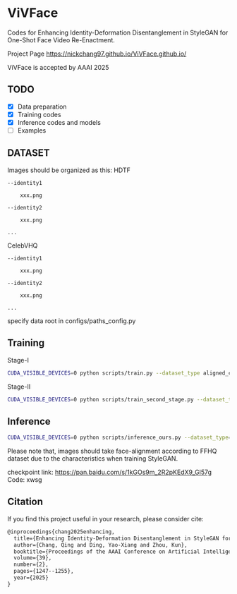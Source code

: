 # ViVFace
Codes for Enhancing Identity-Deformation Disentanglement in StyleGAN for One-Shot Face Video Re-Enactment. 

Project Page https://nickchang97.github.io/ViVFace.github.io/

ViVFace is accepted by AAAI 2025


## TODO
- [x] Data preparation
- [x] Training codes
- [x] Inference codes and models
- [ ] Examples

## DATASET

Images should be organized as this:
HDTF

	--identity1
 
		xxx.png
  
	--identity2
 
		xxx.png
  
	...
 
CelebVHQ

	--identity1
 
		xxx.png
  
	--identity2
 
		xxx.png
  
	...

specify data root in configs/paths_config.py

## Training
Stage-I
```.bash
CUDA_VISIBLE_DEVICES=0 python scripts/train.py --dataset_type aligned_celevb_image --exp_dir second_stage  --start_from_latent_avg --use_w_pool --w_discriminator_lambda 0.1 --gv_lambda 1e-2 --consistency_lambda 1.0 --delta_norm_lambda 2e-4 --s_lambda 1.0 --import_region_lambda 0.0 --id_lambda 0.1 --val_interval 100000000 --max_steps 100000 --stylegan_size 1024 --workers 16 --batch_size 8 --test_batch_size 4 --test_workers 4 --learning_rate 0.0001 --save_training_data --save_interval 10000 --ss_latent_contrastive_lambda 0.00 --w_discriminator_lr 2e-5  --image_interval 100
```

Stage-II
```.bash
CUDA_VISIBLE_DEVICES=0 python scripts/train_second_stage.py --dataset_type aligned_celevb_image --exp_dir second_stage  --start_from_latent_avg --use_w_pool --val_interval 100000000 --max_steps 100000 --stylegan_size 1024 --checkpoint_path first_stage.pt --workers 16 --batch_size 8 --test_batch_size 4 --test_workers 4 --learning_rate 0.0001 --save_training_data --save_interval 10000 --ss_latent_contrastive_lambda 0.00 --w_discriminator_lr 2e-5 --aug_rate 0.9 --res_lambda 0.1 --hairclip_checkpoint_path pretrained_models/hairclip.pt --hair_aug_rate 0.33 --age_aug_rate 0.67 --image_interval 100
```

## Inference
```.bash
CUDA_VISIBLE_DEVICES=0 python scripts/inference_ours.py --dataset_type=specify_source_image_driving_dir --source_image xxx.png --driving_image_dir xxx --exp_dir=xxx --workers=0 --batch_size=1 --test_batch_size=1 --test_workers=0 --val_interval=2500 --save_interval=5000 --resume_training_from_ckpt CKPT_PATH
```

Please note that, images should take face-alignment according to FFHQ dataset due to the characteristics when training StyleGAN.

checkpoint link: https://pan.baidu.com/s/1kGOs9m_2R2pKEdX9_Gl57g Code: xwsg 

## Citation

If you find this project useful in your research, please consider cite:

```latex
@inproceedings{chang2025enhancing,
  title={Enhancing Identity-Deformation Disentanglement in StyleGAN for One-Shot Face Video Re-Enactment},
  author={Chang, Qing and Ding, Yao-Xiang and Zhou, Kun},
  booktitle={Proceedings of the AAAI Conference on Artificial Intelligence},
  volume={39},
  number={2},
  pages={1247--1255},
  year={2025}
}
```
